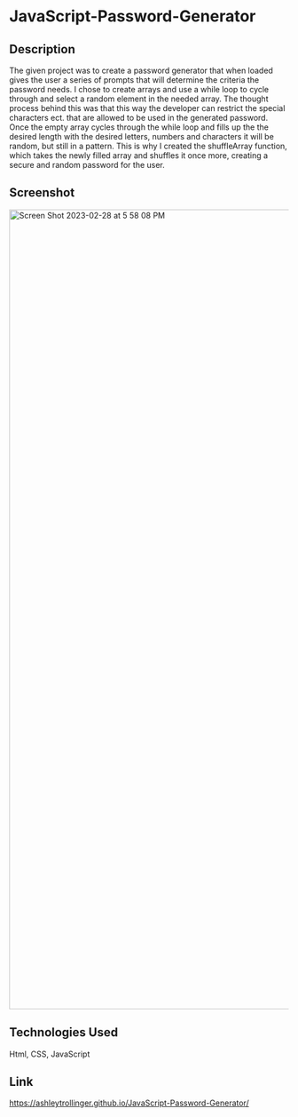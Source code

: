 # JavaScript-Password-Generator

## Description
The given project was to create a password generator that when loaded gives the user a series of prompts that will determine the criteria the password needs.
I chose to create arrays and use a while loop to cycle through and select a random element in the needed array. The thought process behind this was that this way the 
developer can restrict the special characters ect. that are allowed to be used in the generated password. Once the empty array cycles through the while loop and fills
up the the desired length with the desired letters, numbers and characters it will be random, but still in a pattern. This is why I created the shuffleArray
function, which takes the newly filled array and shuffles it once more, creating a secure and random password for the user.

## Screenshot
<img width="1440" alt="Screen Shot 2023-02-28 at 5 58 08 PM" src="https://user-images.githubusercontent.com/123582742/221999866-de670543-ff80-4bc7-8c7c-1ecea874e284.png">


## Technologies Used
Html, CSS, JavaScript

## Link
https://ashleytrollinger.github.io/JavaScript-Password-Generator/
